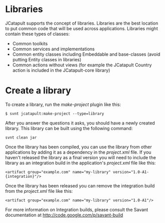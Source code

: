 # Libraries #

JCatapult supports the concept of libraries. Libraries are the best location to put common code that will be used across applications. Libraries might contain these types of classes:

  * Common toolkits
  * Common services and implementations
  * Common entity classes including Embeddable and base-classes (avoid putting Entity classes in libraries)
  * Common actions without views (for example the JCatapult Country action is included in the JCatapult-core library)


# Create a library #
To create a library, run the _make-project_ plugin like this:

```
$ svnt jcatapult:make-project --type=library
```

After you answer the questions it asks, you should have a newly created library. This library can be built using the following command:

```
svnt clean jar
```

Once the library has been compiled, you can use the library from other applications by adding it as a dependency in the _project.xml_ file. If you haven't released the library as a final version you will need to include the library as an integration build in the application's _project.xml_ file like this:

```
<artifact group="example.com" name="my-library" version="1.0-A1-{integration}"/>
```

Once the library has been released you can remove the integration build from the _project.xml_ file like this:

```
<artifact group="example.com" name="my-library" version="1.0-A1"/>
```

For more information on Integration builds, please consult the Savant documentation at http://code.google.com/p/savant-build